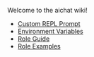 Welcome to the aichat wiki!

- [Custom REPL Prompt](https://github.com/sigoden/aichat/wiki/Custom-REPL-Prompt)
- [Environment Variables](https://github.com/sigoden/aichat/wiki/Environment-Variables)
- [Role Guide](https://github.com/sigoden/aichat/wiki/Role-Guide)
- [Role Examples](https://github.com/sigoden/aichat/wiki/Role-Examples)